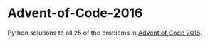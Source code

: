 # Advent-of-Code-2016
Python solutions to all 25 of the problems in [Advent of Code 2016](www.adventofcode.com/2016/).

